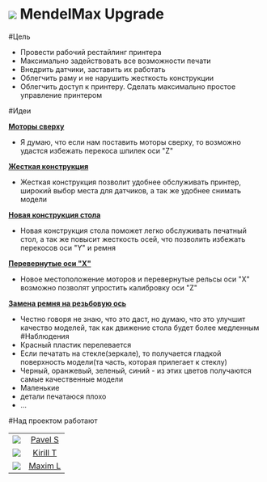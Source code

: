 ![](https://avatars0.githubusercontent.com/u/6559911?s=38) MendelMax Upgrade
===

#Цель

- Провести рабочий рестайлинг принтера
- Максимально задействовать все возможности печати
- Внедрить датчики, заставить их работать
- Облегчить раму и не нарушить жесткость конструкции
- Облегчить доступ к принтеру. Сделать максимально простое управление принтером

#Идеи

[**Моторы сверху**](https://github.com/soda-io/mendel-upgrade/tree/master/Images/Motors)

- Я думаю, что если нам поставить моторы сверху, то возможно удастся избежать перекоса шпилек оси "Z"



[**Жесткая конструкция**](https://github.com/soda-io/mendel-upgrade/blob/master/Images/photo.jpg)


- Жесткая конструкция позволит удобнее обслуживать принтер, широкий выбор места для датчиков, а так же удобнее снимать модели


[**Новая конструкция стола**](https://github.com/soda-io/mendel-upgrade/tree/master/Images/New%20Bed)
- Новая конструкция стола поможет легко обслуживать печатный стол, а так же повысит жесткость осей, что позволить избежать перекосов оси "Y" и ремня


[**Перевернутые оси "X"**](https://github.com/soda-io/mendel-upgrade/tree/master/Images/X)

- Новое местоположение моторов и перевернутые рельсы оси "Х" возможно позволят упростить калибровку оси "Z"



[**Замена ремня на резьбовую ось**](https://github.com/soda-io/mendel-upgrade/tree/master/Images/New%20Y)

- Честно говоря не знаю, что это даст, но думаю, что это улучшит качество моделей, так как движение стола будет более медленным
#Наблюдения
- Красный пластик перелевается
- Если печатать на стекле(зеркале), то получается гладкой поверхность модели(та часть, которая прилегает к стеклу)
- Черный, оранжевый, зеленый, синий - из этих цветов получаются самые качественные модели
- Маленькие 
- детали печатаюся плохо
- ...


#Над проектом работают

|                |                 |           
|:------------:|:---------------:|
|![](https://avatars1.githubusercontent.com/u/3833771?s=60)|[Pavel S](https://github.com/PavelShalaginov)|
|![](https://avatars3.githubusercontent.com/u/147170?s=60)|[Kirill T](https://github.com/KirillTemnov)|
|![](https://avatars1.githubusercontent.com/u/3838734?s=60)|[Maxim L](https://github.com/MaximLoguncov)|
